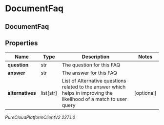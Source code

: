 # DocumentFaq

## DocumentFaq

## Properties

|Name | Type | Description | Notes|
|------------ | ------------- | ------------- | -------------|
| **question** | str | The question for this FAQ | |
| **answer** | str | The answer for this FAQ | |
| **alternatives** | list[str] | List of Alternative questions related to the answer which helps in improving the likelihood of a match to user query | [optional] |



_PureCloudPlatformClientV2 227.1.0_
